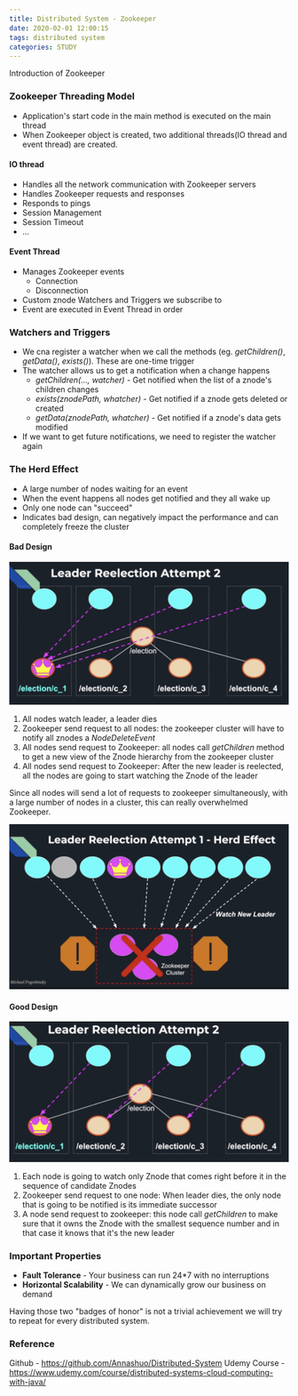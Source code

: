```yaml
---
title: Distributed System - Zookeeper
date: 2020-02-01 12:00:15
tags: distributed system
categories: STUDY
---
```


Introduction of Zookeeper

<!--more-->
### Zookeeper Threading Model
- Application's start code in the main method is executed on the main thread
- When Zookeeper object is created, two additional threads(IO thread and event thread) are created.

#### IO thread
- Handles all the network communication with Zookeeper servers
- Handles Zookeeper requests and responses
- Responds to pings
- Session Management
- Session Timeout
- ...

#### Event Thread
- Manages Zookeeper events
	- Connection 
	- Disconnection
- Custom znode Watchers and Triggers we subscribe to
- Event are executed in Event Thread in order

### Watchers and Triggers
- We cna register a watcher when we call the methods (eg. *getChildren()*, *getData()*, *exists()*). These are one-time trigger
- The watcher allows us to get a notification when a change happens
	- *getChildren(..., watcher)* - Get notified when the list of a znode's children changes
	- *exists(znodePath, whatcher)* - Get notified if a znode gets deleted or created
	- *getData(znodePath, whatcher)* - Get notified if a znode's data gets modified
- If we want to get future notifications, we need to register the watcher again

### The Herd Effect
- A large number of nodes waiting for an event
- When the event happens all nodes get notified and they all wake up
- Only one node can "succeed"
- Indicates bad design, can negatively impact the performance and can completely freeze the cluster

#### Bad Design
![](https://raw.githubusercontent.com/Annashuo/hello-world/master/zookeeper_bad.png)

1. All nodes watch leader, a leader dies
2. Zookeeper send request to all nodes: the zookeeper cluster will have to notify all znodes a *NodeDeleteEvent*
3. All nodes send request to Zookeeper: all nodes call *getChildren* method to get a new view of the Znode hierarchy from the zookeeper cluster
4. All nodes send request to Zookeeper: After the new leader is reelected, all the nodes are going to start watching the Znode of the leader

Since all nodes will send a lot of requests to zookeeper simultaneously, with a large number of nodes in a cluster, this can really overwhelmed Zookeeper.

![](https://raw.githubusercontent.com/Annashuo/hello-world/master/hert_effect.png)

#### Good Design
![](https://raw.githubusercontent.com/Annashuo/hello-world/master/zookeeper_good.png)

1. Each node is going to watch only Znode that comes right before it in the sequence of candidate Znodes
2. Zookeeper send request to one node: When leader dies, the only node that is going to be notified is its immediate successor
3. A node send request to zookeeper: this node call *getChildren* to make sure that it owns the Znode with the smallest sequence number and in that case it knows that it's the new leader

### Important Properties
- **Fault Tolerance** - Your business can run 24*7 with no interruptions
- **Horizontal Scalability** - We can dynamically grow our business on demand 

Having those two "badges of honor" is not a trivial achievement we will try to repeat for every distributed system.

### Reference
Github - https://github.com/Annashuo/Distributed-System
Udemy Course - https://www.udemy.com/course/distributed-systems-cloud-computing-with-java/
 
